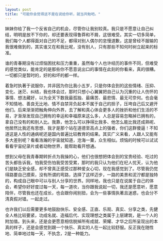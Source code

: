 ```yaml
---
layout: post
title: "可能你会觉得这不是在说给你听，就当共勉吧。"
---
```

妹妹你给了我一个反省自己的机会，尽管你让我别较真。我只是不愿意让自己纠结，明明是放不下你的，却还要表现得鲁莽和不屑，这很难受。其实一切多简单，我们每个人都得面对自己的不足，都得对别人偶尔的怠慢道歉，这是曾经不服输的我很难做到的，其实谁又在和我比呢，没有别人，只有那些不知何时树立起来的标准。  


谁的青春期没有过烦恼困扰和压力重重，虽然每个人也许经历的事件不同，但难受的感觉类似，能肯定的是那些你不愿意说出口的事情在此刻的你看来，真的很糟。一切都只是暂时的，好的和坏的都一样。  


着急时执著于说服你，并非因为你比我小五岁，只是你体会到的这些情绪、压抑、变化、迷茫、纠结，我也体会过，那时只想小心翼翼把自己认为沉重的让人伤怀的事情、想法藏好，以为全天下数我最孤独、最痛苦、最悲情、最无可奈何。也会毫不知情地、善良无比地、情不自禁背负起本不属于自己的担子，压垮自己后又避开他们。后来渐渐把触角伸向外界，去了解和真心体会更多人的挫折和他们生活的不易，才渐渐发现自己拥有的幸运和幸福原来这么多，人总是容易忽略掉已拥有的，拿自己没有的和别人比。我靠，他怎么可以挣得比我多、他怎么能比我还成熟呢、他居然比我还有思想、我才是那个站在道德至高点上的强者，你们这群傻逼！不知道这是人性的通病呢还是国内普遍比较教育的结果。其实广义来看，人跟人又能有多大差别呢？看看浩瀚的宇宙就知道，沧海一粟，众生相似。烦恼的时候可以试试看看宇宙纪录片或者动物世界，能帮助看开想通。  



想到父母在我青春期转折点为我操的心，他们也很想把体会到的宝贵经验、吃过的苦头都告诉我，怕我受伤怕我受苦受累，那时的我只认为他们在杞人忧天，认为他们是缺乏安全感，却不曾真正感受过那种爱女心切，现在我感觉到了。尽管我仍觉得路要自己摸索，没有所谓的弯路，选择了这样迈步，一路的美景和泥泞都是独特的，构成自己眼中可以与别人分享的世界。同样地，我也只是在说属于自己的体会，希望你好好度过每一天，每一道坎，当你跟我说起一切，我还是愿意听，愿意陪伴，尽管我也还在成长，也会跟你闹别扭，会为一些事情执著且迷惑，也会分不清真假对错。一起走过。  

也许我们以后需要更多地鼓励快乐、安全感、正直、乐观、真实、分享之类，先健全人格比较要紧，功成名就、造福后代、实现理想之类属于上层建筑，是一个人的附加值。到头来，还是会更愿意相信脱掉所有成就、荣耀、才华之后所呈现出的本真的样子，还是会感觉到跟一个快乐、真实的人在一起比较舒服。反正我在随性地、简单地过每一天，不执念，2是一种能力。  

							  
		
